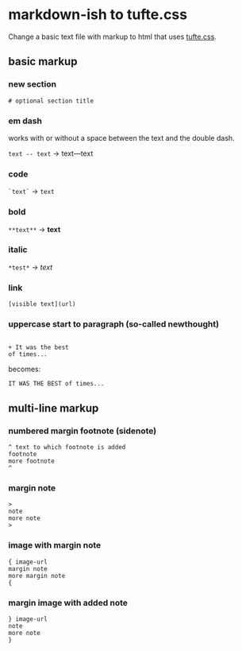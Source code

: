 # markdown-ish to tufte.css

Change a basic text file with markup to html that uses [tufte.css](https://edwardtufte.github.io/tufte-css/).

## basic markup

### new section

`# optional section title`

### em dash
works with or without a space between the text and the double dash.

`text -- text` -> text&mdash;text

### code

`` `text` `` -> `text`

### bold
`**text**` -> **text**

### italic
`*test*` -> *text*

### link
`[visible text](url)`

### uppercase start to paragraph (so-called newthought)
```

+ It was the best
of times...
```

becomes:

`IT WAS THE BEST of times...`

## multi-line markup

### numbered margin footnote (sidenote)

```
^ text to which footnote is added
footnote
more footnote
^
```

### margin note
```
>
note
more note
>
```

### image with margin note
```
{ image-url
margin note
more margin note
{
```

### margin image with added note
```
} image-url
note
more note
}
```
